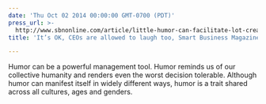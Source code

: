 ```yaml
---
date: 'Thu Oct 02 2014 00:00:00 GMT-0700 (PDT)'
press_url: >-
  http://www.sbnonline.com/article/little-humor-can-facilitate-lot-creativity-business/
title: 'It’s OK, CEOs are allowed to laugh too, Smart Business Magazine'

---
```


Humor can be a powerful management tool. Humor reminds us of our collective humanity and renders even the worst decision tolerable. Although humor can manifest itself in widely different ways, humor is a trait shared across all cultures, ages and genders.
